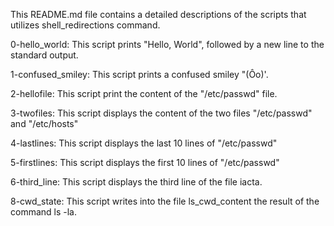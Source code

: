 This README.md file contains a detailed descriptions of the scripts that utilizes shell_redirections command.

  0-hello_world: This script prints "Hello, World", followed by a new line to the standard output.

  1-confused_smiley: This script prints a confused smiley "(Ôo)'.

  2-hellofile: This script print the content of the "/etc/passwd" file.

  3-twofiles: This script displays the content of the two files "/etc/passwd" and "/etc/hosts"

  4-lastlines: This script displays the last 10 lines of "/etc/passwd"

  5-firstlines: This script displays the first 10 lines of "/etc/passwd"

  6-third_line: This script displays the third line of the file iacta.

  8-cwd_state: This script writes into the file ls_cwd_content the result of the command ls -la.
